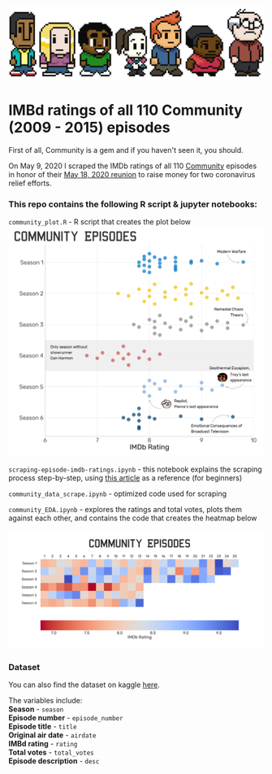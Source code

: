 ![](https://github.com/isabellabenabaye/community-project/blob/master/img/community_header.jpg?raw=true)
# IMBd ratings of all 110 Community (2009 - 2015) episodes

First of all, Community is a gem and if you haven't seen it, you should.

On May 9, 2020 I scraped the IMDb ratings of all 110 [Community](https://en.wikipedia.org/wiki/Community_(TV_series)) episodes in honor of their [May 18, 2020 reunion](https://www.cnet.com/news/the-community-reunion-with-donald-glover-is-happening/) to raise money for two coronavirus relief efforts.

### This repo contains the following R script & jupyter notebooks:

`community_plot.R` - R script that creates the plot below
![](https://github.com/isabellabenabaye/community-project/blob/master/Community%20Episodes.png?raw=true)

`scraping-episode-imdb-ratings.ipynb` - this notebook explains the scraping process step-by-step, using [this article](https://www.dataquest.io/blog/web-scraping-beautifulsoup/) as a reference (for beginners)

`community_data_scrape.ipynb` - optimized code used for scraping

`community_EDA.ipynb` - explores the ratings and total votes, plots them against each other, and contains the code that creates the heatmap below

![](https://github.com/isabellabenabaye/community-project/blob/master/Community%20Episodes%20Ratings%20-%20Heatmap.png?raw=true)     

### Dataset
You can also find the dataset on kaggle [here](https://www.kaggle.com/imbenab/community-episodes-imdb-ratings).

The variables include:   
**Season** - `season`   
**Episode number** - `episode_number`   
**Episode title** - `title`   
**Original air date** - `airdate`   
**IMBd rating** - `rating`   
**Total votes** - `total_votes`   
**Episode description** - `desc`   